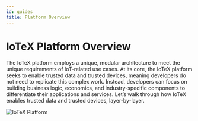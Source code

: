```yaml
---
id: guides
title: Platform Overview
---
```


# IoTeX Platform Overview

The IoTeX platform employs a unique, modular architecture to meet the unique requirements of IoT-related use cases. At its core, the IoTeX platform seeks to enable trusted data and trusted devices, meaning developers do not need to replicate this complex work. Instead, developers can focus on building business logic, economics, and industry-specific components to differentiate their applications and services. Let’s walk through how IoTeX enables trusted data and trusted devices, layer-by-layer.

![IoTeX Platform](/img/introduction/platform.png)
